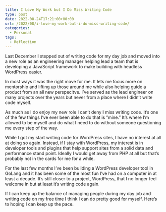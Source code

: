 ```yaml
---
title: I Love My Work but I Do Miss Writing Code
type: post
date: 2022-08-24T17:21:00+00:00
url: /2022/08/i-love-my-work-but-i-do-miss-writing-code/
categories:
  - Personal
tags:
  - Reflection
---
```


Last December I stepped out of writing code for my day job and moved into a new role as an engineering manager helping lead a team that is developing a JavaScript framework to make building with headless WordPress easier.

In most ways it was the right move for me. It lets me focus more on mentorship and lifting up those around me while also helping guide a product from an all new perspecitve. I’ve served as the lead engineer on many projects over the years but never from a place where I didn’t write code myself.

As much as I do enjoy my new role I can’t deny I miss writing code. It’s one of the few things I’ve ever been able to do that is ”mine.” It’s where I’m allowed to be myself and do what I need to do without someone questioning me every step of the way.

While I got my start writing code for WordPress sites, I have no interest at all at doing so again. Instead, if I stay with WordPress, my interest is in developer tools and plugins that help support sites from a solid data and performance stand point. Ideally I would get away from PHP at all but that’s probably not in the cards for me for a while.

For the last few months I’ve been building a WordPress developer tool in GoLang and it has been some of the most fun I’ve had on a computer in at least a decade. It’s still closer to a project, WordPress, that I no longer feel welcome in but at least it’s writing code again.

If I can keep up the balance of managing people during my day job and writing code on my free time I think I can do pretty good for myself. Here’s to hoping I can keep up the pace.
